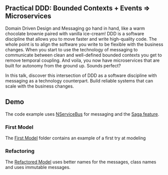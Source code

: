 ## Practical DDD: Bounded Contexts + Events => Microservices

Domain Driven Design and Messaging go hand in hand, like a warm chocolate brownie paired with vanilla ice-cream! DDD is a software discipline that allows you to move faster and write high-quality code. The whole point is to align the software you write to be flexible with the business changes. When you start to use the technology of messaging to communicate between clean and well-defined bounded contexts you get to remove temporal coupling. And voila, you now have microservices that are built for autonomy from the ground up. Sounds perfect?

In this talk, discover this intersection of DDD as a software discipline with messaging as a technology counterpart. Build reliable systems that can scale with the business changes.

## Demo

The code example uses [NServiceBus](https://docs.particular.net/nservicebus/) for messaging and the [Saga feature](https://docs.particular.net/nservicebus/sagas/). 

### First Model

The [First Model](https://github.com/indualagarsamy/Presentations/tree/master/practical-ddd-bounded-contexts-events-microservices/src/first-model) folder contains an example of a first try at modeling

### Refactoring

The [Refactored Model](https://github.com/indualagarsamy/Presentations/tree/master/practical-ddd-bounded-contexts-events-microservices/src/refactored-model) uses better names for the messages, class names and uses immutable messages.



